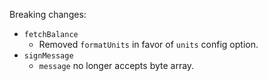 Breaking changes:

- `fetchBalance`
  - Removed `formatUnits` in favor of `units` config option.
- `signMessage`
  - `message` no longer accepts byte array.
